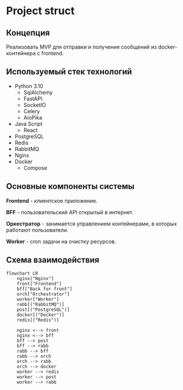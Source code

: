 # Project struct

## Концепция

Реализовать MVP для отправки и получения сообщений из docker-контейнера с frontend.

## Используемый стек технологий

- Python 3.10
    - SqlAlchemy
    - FastAPI
    - SocketIO
    - Celery
    - AioPika
- Java Script
    - React
- PostgreSQL
- Redis
- RabbitMQ
- Nginx
- Docker
    - Compose

## Основные компоненты системы

**Frontend** - клиентское приложение.

**BFF** - пользовательский API открытый в интернет.

**Оркестратор** - занимается управлением контейнерами, в которых работают пользователи.

**Worker** - cron задачи на очистку ресурсов.

## Схема взаимодействия

```mermaid
flowchart LR
    nginx["Nginx"]
    front["Frontend"]
    bff["Back for front"]
    orch["Orchestrator"]
    worker["Worker"]
    rabb[("RabbitMQ")]
    post[("PostgreSQL")]
    docker[("Docker")]
    redis[("Redis")]

    nginx <--> front
    nginx <--> bff
    bff --> post
    bff --> rabb
    rabb --> bff
    rabb --> orch
    orch --> rabb
    orch --> docker
    worker --> redis
    worker --> post
    worker --> rabb
```
